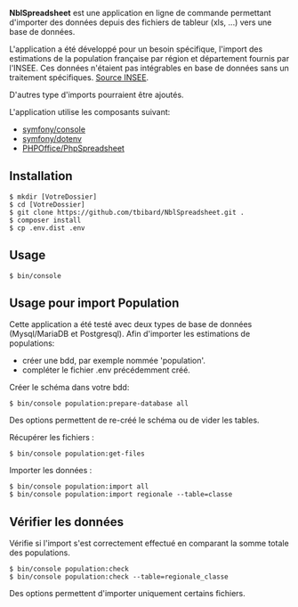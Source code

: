 **NblSpreadsheet** est une application en ligne de commande permettant d'importer des données depuis des fichiers de tableur (xls, ...) vers une base de données.

L'application a été développé pour un besoin spécifique, l'import des estimations de la population française par région et département fournis par l'INSEE.
Ces données n'étaient pas intégrables en base de données sans un traitement spécifiques.
[Source INSEE][1].

D'autres type d'imports pourraient être ajoutés.

L'application utilise les composants suivant:
- [symfony/console][2]
- [symfony/dotenv][3]
- [PHPOffice/PhpSpreadsheet][4]

Installation
------------

```
$ mkdir [VotreDossier]
$ cd [VotreDossier]
$ git clone https://github.com/tbibard/NblSpreadsheet.git .
$ composer install
$ cp .env.dist .env
```

Usage
-----

```
$ bin/console
```

Usage pour import Population
----------------------------
Cette application a été testé avec deux types de base de données (Mysql/MariaDB et Postgresql).
Afin d'importer les estimations de populations:
- créer une bdd, par exemple nommée 'population'.
- compléter le fichier .env précédemment créé.

Créer le schéma dans votre bdd:
```
$ bin/console population:prepare-database all
```

Des options permettent de re-créé le schéma ou de vider les tables.

Récupérer les fichiers :
```
$ bin/console population:get-files
```

Importer les données :
```
$ bin/console population:import all
$ bin/console population:import regionale --table=classe
```

Vérifier les données
--------------------
Vérifie si l'import s'est correctement effectué en comparant la somme totale des populations.
```
$ bin/console population:check
$ bin/console population:check --table=regionale_classe
```

Des options permettent d'importer uniquement certains fichiers.


[1]: https://www.insee.fr/fr/statistiques/1893198
[2]: https://symfony.com/doc/current/components/console.html
[3]: https://symfony.com/doc/current/components/dotenv.html
[4]: https://github.com/PHPOffice/PhpSpreadsheet